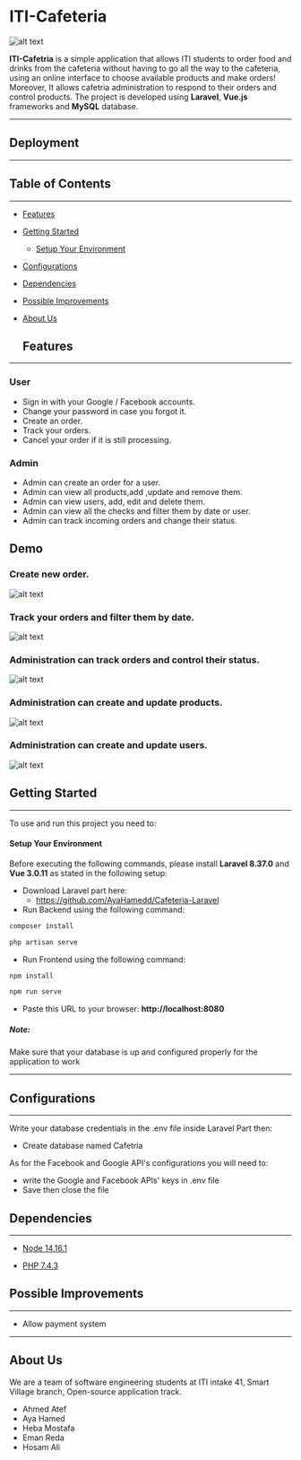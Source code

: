 # ITI-Cafeteria

![alt text](https://github.com/HebaMostafa123/Cafeteria-Vue/blob/feat-readme/demo/landingPage.png)

 **ITI-Cafetria** is a simple application that allows ITI students to order food and drinks from the cafeteria without having to go all the way to the cafeteria, using an online interface to choose available products and make orders! Moreover, It allows cafetria administration to respond to their orders and control products. The project is developed using  **Laravel**,  **Vue.js** frameworks and  **MySQL** database.

---

## Deployment

---

## Table of Contents

---

<!-- TOC -->

- [Features](#features)
- [Getting Started](#getting-started)
  - [Setup Your Environment](#setup-your-environment)
- [Configurations](#configurations)
- [Dependencies](#dependencies)
- [Possible Improvements](#possible-improvements)
- [About Us](#about-us)
  <!-- /TOC -->

  ## Features
---
### User
- Sign in with your Google / Facebook accounts.
- Change your password in case you forgot it.
- Create an order.
- Track your orders.
- Cancel your order if it is still processing.

### Admin
- Admin can create an order for a user.
- Admin can view all products,add ,update and remove them.
- Admin can view users, add, edit and delete them.
- Admin can view all the checks and filter them by date or user.
- Admin can track incoming orders and change their status.

## Demo

### Create new order.
![alt text](https://github.com/HebaMostafa123/Cafeteria-Vue/blob/feat-readme/demo/newOrder.gif)

### Track your orders and filter them by date.
![alt text](https://github.com/HebaMostafa123/Cafeteria-Vue/blob/feat-readme/demo/userOrders.gif)

### Administration can track orders and control their status.
![alt text](https://github.com/HebaMostafa123/Cafeteria-Vue/blob/feat-readme/demo/ordersAdmin.png)

### Administration can create and update products.
![alt text](https://github.com/HebaMostafa123/Cafeteria-Vue/blob/feat-readme/demo/products.png)

### Administration can create and update users.
![alt text](https://github.com/HebaMostafa123/Cafeteria-Vue/blob/feat-readme/demo/users.png)

## Getting Started

---

To use and run this project you need to:

#### Setup Your Environment

Before executing the following commands, please install **Laravel 8.37.0** and **Vue 3.0.11** as stated in the following setup:

- Download Laravel part here:
    - https://github.com/AyaHamedd/Cafeteria-Laravel
- Run Backend using the following command:
```bash
composer install

php artisan serve
```
- Run Frontend using the following command:
```bash
npm install

npm run serve
```
- Paste this URL to your browser:
 **http://localhost:8080**


 ##### Note:

Make sure that your database is up and configured properly for the application to work

---

## Configurations

---

Write your database credentials in the .env file inside Laravel Part then:

- Create database named Cafetria

As for the Facebook and Google API's configurations you will need to:

- write the Google and Facebook APIs' keys in .env file
- Save then close the file

## Dependencies

---

- [Node 14.16.1](https://nodejs.org/en/download/)

- [PHP 7.4.3](https://www.php.net/downloads.php)


## Possible Improvements

---

- Allow payment system

---

## About Us

We are a team of software engineering students at ITI intake 41, Smart Village branch, Open-source application track.

- Ahmed Atef
- Aya Hamed
- Heba Mostafa
- Eman Reda
- Hosam Ali
